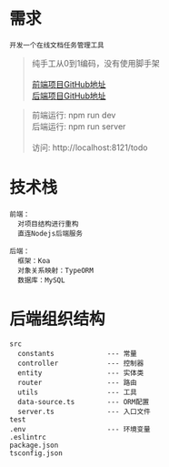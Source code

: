 # 需求
```
开发一个在线文档任务管理工具
```

> 纯手工从0到1编码，没有使用脚手架 <br/><br/>
> [前端项目GitHub地址](https://github.com/su-rm-rf/fe-step1) <br/>
> [后端项目GitHub地址](https://github.com/su-rm-rf/node_server)

> 前端运行: npm run dev <br/>
> 后端运行: npm run server <br/><br/>
> 访问: http://localhost:8121/todo

# 技术栈
```
前端：
  对项目结构进行重构
  直连Nodejs后端服务
    
后端：
  框架：Koa
  对象关系映射：TypeORM
  数据库：MySQL
```

# 后端组织结构
```
src
  constants             --- 常量
  controller            --- 控制器
  entity                --- 实体类
  router                --- 路由
  utils                 --- 工具
  data-source.ts        --- ORM配置
  server.ts             --- 入口文件
test
.env                    --- 环境变量
.eslintrc
package.json
tsconfig.json
```